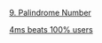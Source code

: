 [9. Palindrome Number](https://leetcode.com/problems/palindrome-number/description/)

[4ms beats 100% users](https://leetcode.com/problems/palindrome-number/solutions/4518584/4ms-beats-100-users)